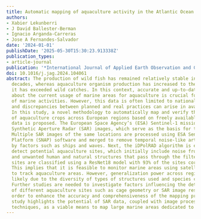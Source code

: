 ```yaml
---
title: Automatic mapping of aquaculture activity in the Atlantic Ocean
authors:
- Xabier Lekunberri
- J David Ballester-Berman
- Ignacio Arganda-Carreras
- Jose A Fernandes-Salvador
date: '2024-01-01'
publishDate: '2025-05-30T15:30:23.913338Z'
publication_types:
- article-journal
publication: '*International Journal of Applied Earth Observation and Geoinformation*'
doi: 10.1016/j.jag.2024.104061
abstract: The production of wild fish has remained relatively stable in the last two
  decades, whereas aquaculture organism production has increased to the point where
  it has exceeded wild catches. In this context, accurate and up-to-date information
  about the current usage of marine areas for aquaculture is crucial for the planning
  of marine activities. However, this data is often limited to national authorities,
  and discrepancies between planned and real practices can arise in available data.
  In this study, a novel methodology to automatically map and verify the current activity
  of aquaculture crops across European regions based on freely available satellite
  data is proposed. The European Space Agency’s (ESA) Sentinel-1 mission provides
  Synthetic Aperture Radar (SAR) images, which serve as the basis for the analysis.
  Multiple SAR images of the same locations are processed using ESA Sentinel Application
  Platform (SNAP) software and merged to remove temporal noise-like artifacts caused
  by factors such as ships and waves. Next, the iDPolRAD algorithm is employed to
  detect potential aquaculture sites, which initially include noise from coastal zones
  and unwanted human and natural structures that pass through the filter. The aquaculture
  sites are classified using a ResNet18 model with 93% of the sites correctly classified.
  This implies that it is feasible to monitor marine areas using satellite radar data
  to track aquaculture areas. However, generalization power across regions is poor
  likely due to the diversity of types of structures used and species cultivated.
  Further studies are needed to investigate factors influencing the detectability
  of different aquaculture sites such as cage geometry or SAR image resolution in
  order to enhance the accuracy and comprehensiveness of the mapping process. This
  study highlights the potential of SAR data, coupled with image processing and classification
  techniques, as a viable means to map large marine areas dedicated to aquaculture.
---
```

